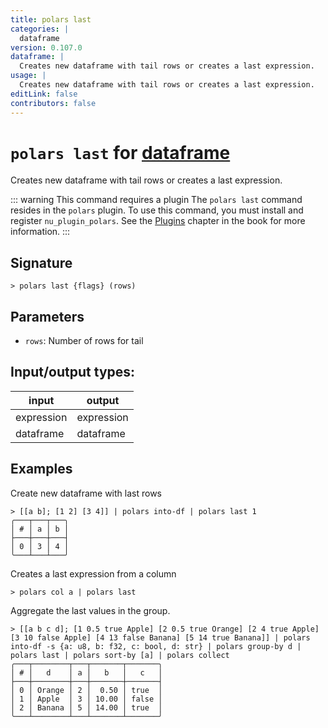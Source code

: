 ```yaml
---
title: polars last
categories: |
  dataframe
version: 0.107.0
dataframe: |
  Creates new dataframe with tail rows or creates a last expression.
usage: |
  Creates new dataframe with tail rows or creates a last expression.
editLink: false
contributors: false
---
```

<!-- This file is automatically generated. Please edit the command in https://github.com/nushell/nushell instead. -->

# `polars last` for [dataframe](/commands/categories/dataframe.md)

<div class='command-title'>Creates new dataframe with tail rows or creates a last expression.</div>

::: warning This command requires a plugin
The `polars last` command resides in the `polars` plugin.
To use this command, you must install and register `nu_plugin_polars`.
See the [Plugins](/book/plugins.html) chapter in the book for more information.
:::


## Signature

```> polars last {flags} (rows)```

## Parameters

 -  `rows`: Number of rows for tail


## Input/output types:

| input      | output     |
| ---------- | ---------- |
| expression | expression |
| dataframe  | dataframe  |
## Examples

Create new dataframe with last rows
```nu
> [[a b]; [1 2] [3 4]] | polars into-df | polars last 1
╭───┬───┬───╮
│ # │ a │ b │
├───┼───┼───┤
│ 0 │ 3 │ 4 │
╰───┴───┴───╯

```

Creates a last expression from a column
```nu
> polars col a | polars last

```

Aggregate the last values in the group.
```nu
> [[a b c d]; [1 0.5 true Apple] [2 0.5 true Orange] [2 4 true Apple] [3 10 false Apple] [4 13 false Banana] [5 14 true Banana]] | polars into-df -s {a: u8, b: f32, c: bool, d: str} | polars group-by d | polars last | polars sort-by [a] | polars collect
╭───┬────────┬───┬───────┬───────╮
│ # │   d    │ a │   b   │   c   │
├───┼────────┼───┼───────┼───────┤
│ 0 │ Orange │ 2 │  0.50 │ true  │
│ 1 │ Apple  │ 3 │ 10.00 │ false │
│ 2 │ Banana │ 5 │ 14.00 │ true  │
╰───┴────────┴───┴───────┴───────╯

```

